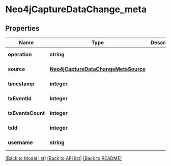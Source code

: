 # Neo4jCaptureDataChange_meta

## Properties
Name | Type | Description | Notes
------------ | ------------- | ------------- | -------------
**operation** | **string** |  | [default to null]
**source** | [**Neo4jCaptureDataChangeMetaSource**](Neo4jCaptureDataChangeMetaSource.md) |  | [default to null]
**timestamp** | **integer** |  | [default to null]
**txEventId** | **integer** |  | [default to null]
**txEventsCount** | **integer** |  | [default to null]
**txId** | **integer** |  | [default to null]
**username** | **string** |  | [default to null]

[[Back to Model list]](../README.md#documentation-for-models) [[Back to API list]](../README.md#documentation-for-api-endpoints) [[Back to README]](../README.md)


